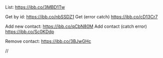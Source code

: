 List:
https://ibb.co/3MBD1Tw

Get by id:
https://ibb.co/nbSSDZ1
Get (error catch)
https://ibb.co/cD13Cr7

Add new contact:
https://ibb.co/qCbN80M
Add contact (catch error)
https://ibb.co/Sc0KDdp

Remove contact:
https://ibb.co/3BJwGHc

//

